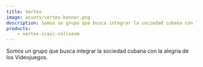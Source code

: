 ```yaml
---
title: Vertex
image: assets/vertex-banner.png
description: Somos un grupo que busca integrar la sociedad cubana con la alegría de los Videojuegos.
products:
    - vertex-icaic-coliseum
---
```


Somos un grupo que busca integrar la sociedad cubana con la alegría de los Videojuegos.